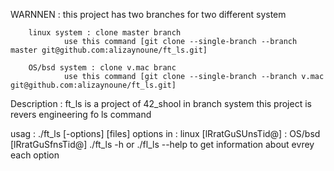 WARNNEN : this project has two branches for two different system
        
        linux system : clone master branch
                use this command [git clone --single-branch --branch master git@github.com:alizaynoune/ft_ls.git]

        OS/bsd system : clone v.mac branc
                use this command [git clone --single-branch --branch v.mac git@github.com:alizaynoune/ft_ls.git]

Description :   ft_ls is a project of 42_shool in branch system
                this project is revers engineering fo ls command

usag : ./ft_ls [-options] [files]
        options in  : linux  [lRratGuSUnsTid@]
                    : OS/bsd [lRratGuSfnsTid@]
    ./ft_ls -h or ./fl_ls --help to get information about evrey each option
